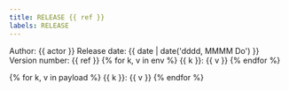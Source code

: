 ```yaml
---
title: RELEASE {{ ref }}
labels: RELEASE
---
```

Author: {{ actor }}
Release date: {{ date | date('dddd, MMMM Do') }}
Version number: {{ ref }}
{% for k, v in env %}
  {{ k }}: {{ v }}
{% endfor %}



{% for k, v in payload %}
  {{ k }}: {{ v }}
{% endfor %}

